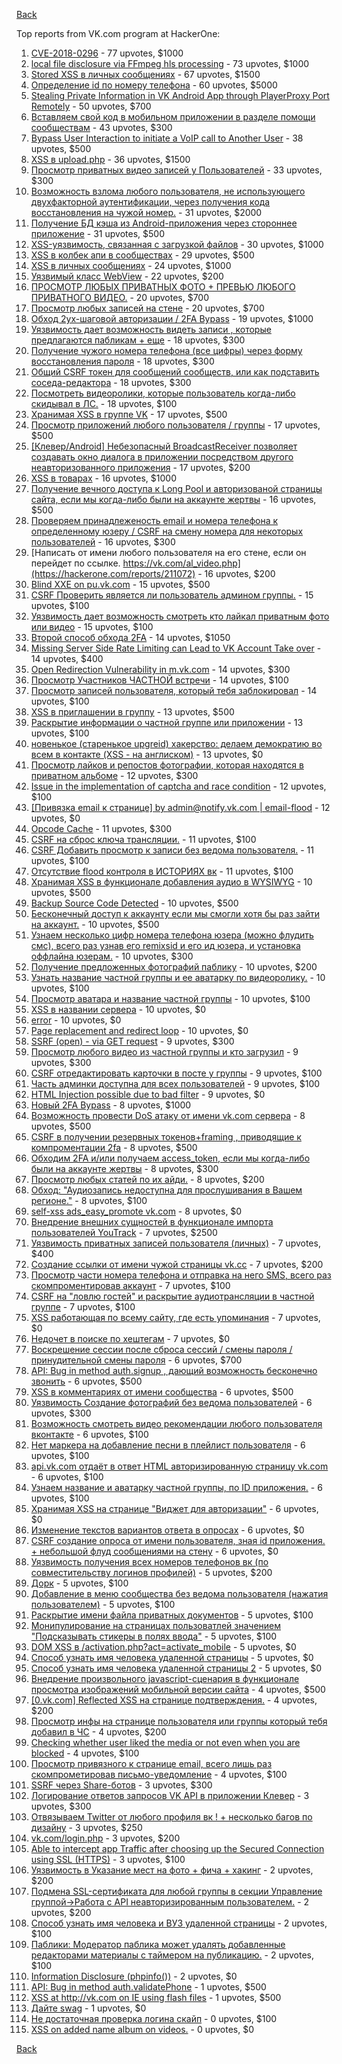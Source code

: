 [Back](../README.md)

Top reports from VK.com program at HackerOne:

1. [CVE-2018-0296](https://hackerone.com/reports/377542) - 77 upvotes, $1000
2. [local file disclosure via FFmpeg hls processing](https://hackerone.com/reports/226756) - 73 upvotes, $1000
3. [Stored XSS в личных сообщениях](https://hackerone.com/reports/181823) - 67 upvotes, $1500
4. [Определение id по номеру телефона](https://hackerone.com/reports/331040) - 60 upvotes, $5000
5. [Stealing Private Information in VK Android App through PlayerProxy Port Remotely](https://hackerone.com/reports/292761) - 50 upvotes, $700
6. [Вставляем свой код в мобильном приложении в разделе помощи сообществам](https://hackerone.com/reports/433904) - 43 upvotes, $300
7. [Bypass User Interaction to initiate a VoIP call to Another User](https://hackerone.com/reports/386144) - 38 upvotes, $500
8. [XSS в upload.php](https://hackerone.com/reports/142135) - 36 upvotes, $1500
9. [Просмотр приватных видео записей у Пользователей](https://hackerone.com/reports/317985) - 33 upvotes, $300
10. [Возможность взлома любого пользователя, не использующего двухфакторной аутентификации, через получения кода восстановления на чужой номер.](https://hackerone.com/reports/219171) - 31 upvotes, $2000
11. [Получение БД кэша из Android-приложения через стороннее приложение](https://hackerone.com/reports/377582) - 31 upvotes, $500
12. [XSS-уязвимость, связанная с загрузкой файлов](https://hackerone.com/reports/375886) - 30 upvotes, $1000
13. [XSS в колбек апи в сообществах](https://hackerone.com/reports/261966) - 29 upvotes, $500
14. [XSS в личных сообщениях](https://hackerone.com/reports/281851) - 24 upvotes, $1000
15. [Уязвимый класс WebView](https://hackerone.com/reports/452835) - 22 upvotes, $200
16. [ПРОСМОТР ЛЮБЫХ ПРИВАТНЫХ ФОТО + ПРЕВЬЮ ЛЮБОГО ПРИВАТНОГО ВИДЕО.](https://hackerone.com/reports/330378) - 20 upvotes, $700
17. [Просмотр любых записей на стене](https://hackerone.com/reports/341675) - 20 upvotes, $700
18. [Обход 2ух-шаговой авторизации / 2FA Bypass](https://hackerone.com/reports/163834) - 19 upvotes, $1000
19. [Уязвимость дает возможность видеть записи , которые предлагаются пабликам + еще](https://hackerone.com/reports/106179) - 18 upvotes, $300
20. [Получение чужого номера телефона (все цифры) через форму восстановления пароля](https://hackerone.com/reports/350939) - 18 upvotes, $300
21. [Общий CSRF токен для сообщений сообществ, или как подставить соседа-редактора](https://hackerone.com/reports/315524) - 18 upvotes, $300
22. [Посмотреть видеоролики, которые пользователь когда-либо скидывал в ЛС.](https://hackerone.com/reports/223597) - 18 upvotes, $100
23. [Хранимая XSS в группе VK](https://hackerone.com/reports/266072) - 17 upvotes, $500
24. [Просмотр приложений любого пользователя / группы](https://hackerone.com/reports/364095) - 17 upvotes, $500
25. [[Клевер/Android] Небезопасный BroadcastReceiver позволяет создавать окно диалога в приложении посредством другого неавторизованного приложения](https://hackerone.com/reports/394332) - 17 upvotes, $200
26. [XSS в товарах](https://hackerone.com/reports/273365) - 16 upvotes, $1000
27. [Получение вечного доступа к Long Pool и авторизованой страницы сайта, если мы когда-либо были на аккаунте жертвы](https://hackerone.com/reports/337734) - 16 upvotes, $500
28. [Проверяем принадлеженость email и номера телефона к определенному юзеру / CSRF на смену номера для некоторых пользователей](https://hackerone.com/reports/388236) - 16 upvotes, $300
29. [Написать от имени любого пользователя на его стене, если он перейдет по ссылке. https://vk.com/al_video.php](https://hackerone.com/reports/211072) - 16 upvotes, $200
30. [Blind XXE on pu.vk.com](https://hackerone.com/reports/296622) - 15 upvotes, $500
31. [CSRF Проверить является ли пользователь админом группы.](https://hackerone.com/reports/250386) - 15 upvotes, $100
32. [Уязвимость дает возможность смотреть кто лайкал приватным фото или видео](https://hackerone.com/reports/92113) - 15 upvotes, $100
33. [Второй способ обхода 2FA](https://hackerone.com/reports/167121) - 14 upvotes, $1050
34. [Missing Server Side Rate Limiting can Lead to VK Account Take over](https://hackerone.com/reports/202740) - 14 upvotes, $400
35. [Open Redirection Vulnerability in m.vk.com](https://hackerone.com/reports/347645) - 14 upvotes, $300
36. [Просмотр Участников ЧАСТНОЙ встречи](https://hackerone.com/reports/261764) - 14 upvotes, $100
37. [Просмотр записей пользователя, который тебя заблокировал](https://hackerone.com/reports/369063) - 14 upvotes, $100
38. [XSS в приглашении в группу](https://hackerone.com/reports/269940) - 13 upvotes, $500
39. [Раскрытие информации о частной группе или приложении](https://hackerone.com/reports/216289) - 13 upvotes, $100
40. [новенькое (старенькое upgreid) хакерство: делаем демократию во всем в контакте (XSS - на англиском)](https://hackerone.com/reports/316946) - 13 upvotes, $0
41. [Просмотр лайков и репостов фотографии, которая находятся в приватном альбоме](https://hackerone.com/reports/64754) - 12 upvotes, $300
42. [Issue in the implementation of captcha and race condition](https://hackerone.com/reports/67562) - 12 upvotes, $100
43. [[Привязка email к странице] by admin@notify.vk.com | email-flood](https://hackerone.com/reports/344223) - 12 upvotes, $0
44. [Opcode Cache](https://hackerone.com/reports/308355) - 11 upvotes, $300
45. [CSRF на сброс ключа трансляции.](https://hackerone.com/reports/230688) - 11 upvotes, $100
46. [CSRF Добавить просмотр к записи без ведома пользователя.](https://hackerone.com/reports/252324) - 11 upvotes, $100
47. [Отсутствие flood контроля в ИСТОРИЯХ вк](https://hackerone.com/reports/249786) - 11 upvotes, $100
48. [Хранимая XSS в функционале добавления аудио в WYSIWYG](https://hackerone.com/reports/274112) - 10 upvotes, $500
49. [Backup Source Code Detected](https://hackerone.com/reports/309537) - 10 upvotes, $500
50. [Бесконечный доступ к аккаунту если мы смогли хотя бы раз зайти на аккаунт.](https://hackerone.com/reports/596363) - 10 upvotes, $500
51. [Узнаем несколько цифр номера телефона юзера (можно флудить смс), всего раз узнав его remixsid и его ид юзера, и установка оффлайна юзерам.](https://hackerone.com/reports/390126) - 10 upvotes, $300
52. [Получение предложенных фотографий паблику](https://hackerone.com/reports/227781) - 10 upvotes, $200
53. [Узнать название частной группы и ее аватарку по видеоролику.](https://hackerone.com/reports/247072) - 10 upvotes, $100
54. [Просмотр аватара и название частной группы](https://hackerone.com/reports/246085) - 10 upvotes, $100
55. [XSS в названии сервера](https://hackerone.com/reports/262010) - 10 upvotes, $0
56. [error](https://hackerone.com/reports/309594) - 10 upvotes, $0
57. [Page replacement and redirect loop](https://hackerone.com/reports/64529) - 10 upvotes, $0
58. [SSRF (open) - via GET request](https://hackerone.com/reports/180527) - 9 upvotes, $300
59. [Просмотр любого видео из частной группы и кто загрузил](https://hackerone.com/reports/319674) - 9 upvotes, $300
60. [CSRF отредактировать карточки в посте у группы](https://hackerone.com/reports/307382) - 9 upvotes, $100
61. [Часть админки доступна для всех пользователей](https://hackerone.com/reports/341637) - 9 upvotes, $100
62. [HTML Injection possible due to bad filter](https://hackerone.com/reports/198907) - 9 upvotes, $0
63. [Новый 2FA Bypass](https://hackerone.com/reports/179421) - 8 upvotes, $1000
64. [Возможность провести DoS атаку от имени vk.com сервера](https://hackerone.com/reports/183352) - 8 upvotes, $500
65. [CSRF в получении резервных токенов+framing , приводящие к компроментации 2fa](https://hackerone.com/reports/90165) - 8 upvotes, $500
66. [Обходим 2FA и/или получаем access_token, если мы когда-либо были на аккаунте жертвы](https://hackerone.com/reports/316078) - 8 upvotes, $300
67. [Просмотр любых статей по их айди.](https://hackerone.com/reports/589400) - 8 upvotes, $200
68. [Обход: "Аудиозапись недоступна для прослушивания в Вашем регионе."](https://hackerone.com/reports/208654) - 8 upvotes, $100
69. [self-xss ads_easy_promote vk.com](https://hackerone.com/reports/293581) - 8 upvotes, $0
70. [Внедрение внешних сущностей в функционале импорта пользователей YouTrack](https://hackerone.com/reports/114476) - 7 upvotes, $2500
71. [Уязвимость приватных записей пользователя (личных)](https://hackerone.com/reports/65966) - 7 upvotes, $400
72. [Создание ссылки от имени чужой страницы vk.cc](https://hackerone.com/reports/212046) - 7 upvotes, $200
73. [Просмотр части номера телефона и отправка на него SMS, всего раз скомпроментировав аккаунт](https://hackerone.com/reports/301572) - 7 upvotes, $100
74. [CSRF на "ловлю гостей" и раскрытие аудиотрансляции в частной группе](https://hackerone.com/reports/301631) - 7 upvotes, $100
75. [XSS работающая по всему сайту, где есть упоминания](https://hackerone.com/reports/292997) - 7 upvotes, $0
76. [Недочет в поиске по хештегам](https://hackerone.com/reports/92271) - 7 upvotes, $0
77. [Воскрешение сессии после сброса сессий / смены пароля / принудительной смены пароля](https://hackerone.com/reports/207062) - 6 upvotes, $700
78. [API: Bug in method auth.signup , дающий возможность бесконечно звонить](https://hackerone.com/reports/107877) - 6 upvotes, $500
79. [XSS в комментариях от имени сообщества](https://hackerone.com/reports/264445) - 6 upvotes, $500
80. [Уязвимость Создание фотографий без ведома пользователей](https://hackerone.com/reports/72775) - 6 upvotes, $300
81. [Возможность смотреть видео рекомендации любого пользователя вконтакте](https://hackerone.com/reports/196937) - 6 upvotes, $100
82. [Нет маркера на добавление песни в плейлист пользователя](https://hackerone.com/reports/242408) - 6 upvotes, $100
83. [api.vk.com отдаёт в ответ HTML авторизированную страницу vk.com](https://hackerone.com/reports/219657) - 6 upvotes, $100
84. [Узнаем название и аватарку частной группы, по ID приложения.](https://hackerone.com/reports/270119) - 6 upvotes, $100
85. [Хранимая XSS на странице "Виджет для авторизации"](https://hackerone.com/reports/273960) - 6 upvotes, $0
86. [Изменение текстов вариантов ответа в опросах](https://hackerone.com/reports/107664) - 6 upvotes, $0
87. [CSRF создание опроса от имени пользователя, зная id приложения. + небольшой флуд сообщениями на стену](https://hackerone.com/reports/288540) - 6 upvotes, $0
88. [Уязвимость получения всех номеров телефонов вк (по совместительству логинов профилей)](https://hackerone.com/reports/67317) - 5 upvotes, $200
89. [Дорк](https://hackerone.com/reports/117902) - 5 upvotes, $100
90. [Добавление в меню сообщества без ведома пользователя (нажатия пользователем)](https://hackerone.com/reports/106806) - 5 upvotes, $100
91. [Раскрытие имени файла приватных документов](https://hackerone.com/reports/219715) - 5 upvotes, $100
92. [Монипулирование на страницах пользоватлей значением "Подсказывать стикеры в полях ввода"](https://hackerone.com/reports/300622) - 5 upvotes, $100
93. [DOM XSS в /activation.php?act=activate_mobile](https://hackerone.com/reports/146939) - 5 upvotes, $0
94. [Способ узнать имя человека удаленной страницы](https://hackerone.com/reports/193419) - 5 upvotes, $0
95. [Способ узнать имя человека удаленной страницы 2](https://hackerone.com/reports/193759) - 5 upvotes, $0
96. [Внедрение произвольного javascript-сценария в функционале просмотра изображений мобильной версии сайта](https://hackerone.com/reports/80298) - 4 upvotes, $500
97. [[0.vk.com] Reflected XSS на странице подтверждения.](https://hackerone.com/reports/502819) - 4 upvotes, $200
98. [Просмотр инфы на странице пользователя или группы который тебя добавил в ЧС](https://hackerone.com/reports/505347) - 4 upvotes, $200
99. [Checking whether user liked the media or not even when you are blocked](https://hackerone.com/reports/111417) - 4 upvotes, $100
100. [Просмотр привязного к странице email, всего лишь раз скомпрометировав письмо-уведомление](https://hackerone.com/reports/223172) - 4 upvotes, $100
101. [SSRF через Share-ботов](https://hackerone.com/reports/197365) - 3 upvotes, $300
102. [Логирование ответов запросов VK API в приложении Клевер](https://hackerone.com/reports/475177) - 3 upvotes, $300
103. [Отвязываем Twitter от любого профиля вк ! + несколько багов по дизайну](https://hackerone.com/reports/71337) - 3 upvotes, $250
104. [vk.com/login.php](https://hackerone.com/reports/116764) - 3 upvotes, $200
105. [Able to intercept app Traffic after choosing up the Secured Connection using SSL (HTTPS)](https://hackerone.com/reports/64731) - 3 upvotes, $100
106. [Уязвимость в Указание мест на фото + фича + хакинг](https://hackerone.com/reports/66235) - 2 upvotes, $200
107. [Подмена SSL-сертификата для любой группы в секции Управление группой-\>Работа с API неавторизированным пользователем.](https://hackerone.com/reports/215326) - 2 upvotes, $200
108. [Способ узнать имя человека и ВУЗ удаленной страницы](https://hackerone.com/reports/93020) - 2 upvotes, $100
109. [Паблики: Модератор паблика может удалять добавленные редакторами материалы с таймером на публикацию.](https://hackerone.com/reports/148467) - 2 upvotes, $100
110. [Information Disclosure (phpinfo())](https://hackerone.com/reports/531146) - 2 upvotes, $0
111. [API: Bug in method auth.validatePhone](https://hackerone.com/reports/64963) - 1 upvotes, $500
112. [XSS at http://vk.com on IE using flash files](https://hackerone.com/reports/66121) - 1 upvotes, $500
113. [Дайте swag](https://hackerone.com/reports/665688) - 1 upvotes, $0
114. [Не достаточная проверка логина скайп](https://hackerone.com/reports/65330) - 0 upvotes, $100
115. [XSS on added name album on videos.](https://hackerone.com/reports/65324) - 0 upvotes, $0


[Back](../README.md)